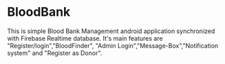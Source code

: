 # BloodBank
This is simple Blood Bank Management android application synchronized with Firebase Realtime database. 
It's main features are "Register/login","BloodFinder", "Admin Login","Message-Box","Notification system"
and "Register as Donor".
